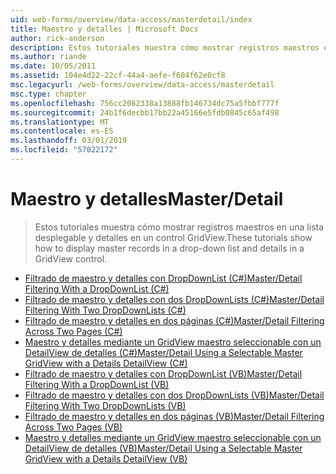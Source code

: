 ```yaml
---
uid: web-forms/overview/data-access/masterdetail/index
title: Maestro y detalles | Microsoft Docs
author: rick-anderson
description: Estos tutoriales muestra cómo mostrar registros maestros en una lista desplegable y detalles en un control GridView.
ms.author: riande
ms.date: 10/05/2011
ms.assetid: 104e4d22-22cf-44a4-aefe-f604f62e0cf8
msc.legacyurl: /web-forms/overview/data-access/masterdetail
msc.type: chapter
ms.openlocfilehash: 756cc2082338a13888fb146734dc75a5fbbf777f
ms.sourcegitcommit: 24b1f6decbb17bb22a45166e5fdb0845c65af498
ms.translationtype: MT
ms.contentlocale: es-ES
ms.lasthandoff: 03/01/2019
ms.locfileid: "57022172"
---
```

<a name="masterdetail"></a><span data-ttu-id="f602a-103">Maestro y detalles</span><span class="sxs-lookup"><span data-stu-id="f602a-103">Master/Detail</span></span>
====================
> <span data-ttu-id="f602a-104">Estos tutoriales muestra cómo mostrar registros maestros en una lista desplegable y detalles en un control GridView.</span><span class="sxs-lookup"><span data-stu-id="f602a-104">These tutorials show how to display master records in a drop-down list and details in a GridView control.</span></span>


- [<span data-ttu-id="f602a-105">Filtrado de maestro y detalles con DropDownList (C#)</span><span class="sxs-lookup"><span data-stu-id="f602a-105">Master/Detail Filtering With a DropDownList (C#)</span></span>](master-detail-filtering-with-a-dropdownlist-cs.md)
- [<span data-ttu-id="f602a-106">Filtrado de maestro y detalles con dos DropDownLists (C#)</span><span class="sxs-lookup"><span data-stu-id="f602a-106">Master/Detail Filtering With Two DropDownLists (C#)</span></span>](master-detail-filtering-with-two-dropdownlists-cs.md)
- [<span data-ttu-id="f602a-107">Filtrado de maestro y detalles en dos páginas (C#)</span><span class="sxs-lookup"><span data-stu-id="f602a-107">Master/Detail Filtering Across Two Pages (C#)</span></span>](master-detail-filtering-across-two-pages-cs.md)
- [<span data-ttu-id="f602a-108">Maestro y detalles mediante un GridView maestro seleccionable con un DetailView de detalles (C#)</span><span class="sxs-lookup"><span data-stu-id="f602a-108">Master/Detail Using a Selectable Master GridView with a Details DetailView (C#)</span></span>](master-detail-using-a-selectable-master-gridview-with-a-details-detailview-cs.md)
- [<span data-ttu-id="f602a-109">Filtrado de maestro y detalles con DropDownList (VB)</span><span class="sxs-lookup"><span data-stu-id="f602a-109">Master/Detail Filtering With a DropDownList (VB)</span></span>](master-detail-filtering-with-a-dropdownlist-vb.md)
- [<span data-ttu-id="f602a-110">Filtrado de maestro y detalles con dos DropDownLists (VB)</span><span class="sxs-lookup"><span data-stu-id="f602a-110">Master/Detail Filtering With Two DropDownLists (VB)</span></span>](master-detail-filtering-with-two-dropdownlists-vb.md)
- [<span data-ttu-id="f602a-111">Filtrado de maestro y detalles en dos páginas (VB)</span><span class="sxs-lookup"><span data-stu-id="f602a-111">Master/Detail Filtering Across Two Pages (VB)</span></span>](master-detail-filtering-across-two-pages-vb.md)
- [<span data-ttu-id="f602a-112">Maestro y detalles mediante un GridView maestro seleccionable con un DetailView de detalles (VB)</span><span class="sxs-lookup"><span data-stu-id="f602a-112">Master/Detail Using a Selectable Master GridView with a Details DetailView (VB)</span></span>](master-detail-using-a-selectable-master-gridview-with-a-details-detailview-vb.md)
